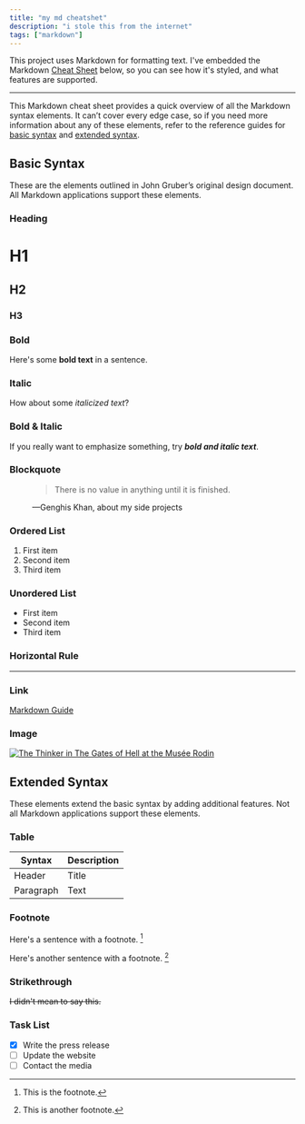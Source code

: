 ```yaml
---
title: "my md cheatshet"
description: "i stole this from the internet"
tags: ["markdown"]
---
```


This project uses Markdown for formatting text. I've embedded the Markdown
[Cheat Sheet] below, so you can see how it's styled, and what features are
supported.

[cheat sheet]: https://www.markdownguide.org/cheat-sheet/.

---

This Markdown cheat sheet provides a quick overview of all the Markdown syntax
elements. It can’t cover every edge case, so if you need more information about
any of these elements, refer to the reference guides for
[basic syntax](https://www.markdownguide.org/basic-syntax) and
[extended syntax](https://www.markdownguide.org/extended-syntax).

## Basic Syntax

These are the elements outlined in John Gruber’s original design document. All
Markdown applications support these elements.

### Heading

# H1

## H2

### H3

### Bold

Here's some **bold text** in a sentence.

### Italic

How about some _italicized text_?

### Bold & Italic

If you really want to emphasize something, try **_bold and italic text_**.

### Blockquote

<figure>

> There is no value in anything until it is finished.

<figcaption>
  —Genghis Khan, about my side projects
</figcaption>
</figure>

### Ordered List

1. First item
2. Second item
3. Third item

### Unordered List

- First item
- Second item
- Third item

### Horizontal Rule

---

### Link

[Markdown Guide](https://www.markdownguide.org)

### Image

[![The Thinker in The Gates of Hell at the Musée Rodin](https://upload.wikimedia.org/wikipedia/commons/9/96/Le_penseur_de_la_Porte_de_lEnfer_%28mus%C3%A9e_Rodin%29_%284528252054%29.jpg)](<https://commons.wikimedia.org/wiki/File:Le_penseur_de_la_Porte_de_lEnfer_(mus%C3%A9e_Rodin)_(4528252054).jpg>)

## Extended Syntax

These elements extend the basic syntax by adding additional features. Not all
Markdown applications support these elements.

### Table

| Syntax    | Description |
| --------- | ----------- |
| Header    | Title       |
| Paragraph | Text        |

### Footnote

Here's a sentence with a footnote. [^1]

Here's another sentence with a footnote. [^2]

[^1]: This is the footnote.
[^2]: This is another footnote.

### Strikethrough

~~I didn't mean to say this.~~

### Task List

- [x] Write the press release
- [ ] Update the website
- [ ] Contact the media
